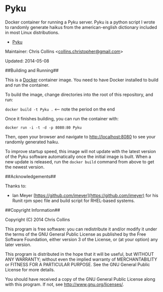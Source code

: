 Pyku
====

Docker container for running a Pyku server.  Pyku is a python script I wrote to randomly generate haikus from the american-english dictionary included in most Linux distributions.

* [Pyku](https://github.com/clcollins/pyku)

Maintainer: Chris Collins \<collins.christopher@gmail.com\>

Updated: 2014-05-08

##Building and Running##

This is a [Docker](http://docker.io) container image.  You need to have Docker installed to build and run the container.

To build the image, change directories into the root of this repository, and run:

`docker build -t Pyku .`  <-- note the period on the end

Once it finishes building, you can run the container with:

`docker run -i -t -d -p 8080:80 Pyku`

Then, open your browser and navigate to [http://localhost:8080](http://localhost:8080) to see your randomly generated haiku.

To improve startup speed, this image will not update with the latest version of the Pyku software automatically once the initial image is built.  When a new update is released, run the `docker build` command from above to get the newest version.

##Acknowledgements##

Thanks to:

* Ian Meyer [https://github.com/imeyer](https://github.com/imeyer) for his Runit rpm spec file and build script for RHEL-based systems.

##Copyright Information##

Copyright (C) 2014 Chris Collins

This program is free software: you can redistribute it and/or modify it under the terms of the GNU General Public License as published by the Free Software Foundation, either version 3 of the License, or (at your option) any later version.

This program is distributed in the hope that it will be useful, but WITHOUT ANY WARRANTY; without even the implied warranty of MERCHANTABILITY or FITNESS FOR A PARTICULAR PURPOSE. See the GNU General Public License for more details.

You should have received a copy of the GNU General Public License along with this program. If not, see http://www.gnu.org/licenses/.

